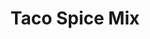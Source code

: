 ---
title: Taco Spice Mix
metadata:
  course: Spice
  title: Taco Spice Mix
  source: https://www.bbc.co.uk/food/recipes/taco_seasoning_47611
ingredients:
- name: sweet paprika
  amount: 1 tbsp
- name: ground cumin
  amount: 2 tbsp
- name: garlic powder
  amount: 1 tbsp
- name: chilli powder
  amount: 2 tbsp
- name: onion powder
  amount: 1 tsp
- name: dried oregano
  amount: 1 tbsp
- name: salt
  amount: 1 tsp
- name: black pepper
  amount: 1 tsp
cookware:
- name: bowl
- name: container
steps:
- description: Put the chilli powder, sweet paprika, ground cumin, garlic powder,
    dried oregano, onion powder, black pepper and salt in a bowl and mix to combine.
- description: Tip into a container, and store in a cupboard.

---
